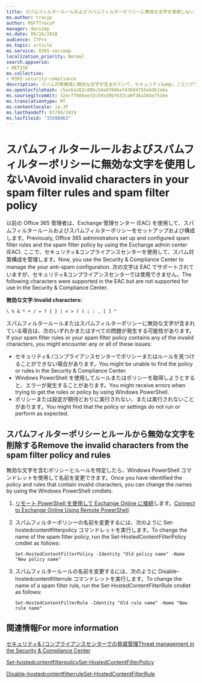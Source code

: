 ```yaml
---
title: スパムフィルタールールおよびスパムフィルターポリシーに無効な文字を使用しない
ms.author: tracyp
author: MSFTTracyP
manager: dansimp
ms.date: 09/24/2018
audience: ITPro
ms.topic: article
ms.service: O365-seccomp
localization_priority: Normal
search.appverid:
- MET150
ms.collection:
- M365-security-compliance
description: スパム対策構成に無効な文字が含まれていて、セキュリティ&amp; /コンプライアンスセンターを使用しようとしたときに問題が発生する管理者向けのヘルプを提供します。
ms.openlocfilehash: c5ac6a262c80bc54a970dbef43684755e6d61e6a
ms.sourcegitcommit: 32ecff689ae32c59a39b7633ca0f36a304e7516e
ms.translationtype: MT
ms.contentlocale: ja-JP
ms.lasthandoff: 07/09/2019
ms.locfileid: "35598963"
---
```

# <a name="avoid-invalid-characters-in-your-spam-filter-rules-and-spam-filter-policy"></a><span data-ttu-id="fe182-103">スパムフィルタールールおよびスパムフィルターポリシーに無効な文字を使用しない</span><span class="sxs-lookup"><span data-stu-id="fe182-103">Avoid invalid characters in your spam filter rules and spam filter policy</span></span> 

<span data-ttu-id="fe182-104">以前の Office 365 管理者は、Exchange 管理センター (EAC) を使用して、スパムフィルタールールおよびスパムフィルターポリシーをセットアップおよび構成します。</span><span class="sxs-lookup"><span data-stu-id="fe182-104">Previously, Office 365 administrators set up and configured spam filter rules and the spam filter policy by using the Exchange admin center (EAC).</span></span> <span data-ttu-id="fe182-105">ここで、セキュリティ&amp;コンプライアンスセンターを使用して、スパム対策構成を管理します。</span><span class="sxs-lookup"><span data-stu-id="fe182-105">Now, you use the Security &amp; Compliance Center to manage the your anti-spam configuration.</span></span> <span data-ttu-id="fe182-106">次の文字は EAC でサポートされていますが、セキュリティ&amp;コンプライアンスセンターでは使用できません。</span><span class="sxs-lookup"><span data-stu-id="fe182-106">The following characters were supported in the EAC but are not supported for use in the Security &amp; Compliance Center.</span></span>  

<span data-ttu-id="fe182-107">**無効な文字:**</span><span class="sxs-lookup"><span data-stu-id="fe182-107">**Invalid characters:**</span></span>
  
```\ % & * + / = ? { } | < > ( ) ; : , [ ] "```

<span data-ttu-id="fe182-108">スパムフィルタールールまたはスパムフィルターポリシーに無効な文字が含まれている場合は、次のいずれかまたはすべての問題が発生する可能性があります。</span><span class="sxs-lookup"><span data-stu-id="fe182-108">If your spam filter rules or your spam filter policy contains any of the invalid characters, you might encounter any or all of these issues:</span></span>
- <span data-ttu-id="fe182-109">セキュリティ&amp; /コンプライアンスセンターでポリシーまたはルールを見つけることができない場合があります。</span><span class="sxs-lookup"><span data-stu-id="fe182-109">You might be unable to find the policy or rules in the Security &amp; Compliance Center.</span></span>
- <span data-ttu-id="fe182-110">Windows PowerShell を使用してルールまたはポリシーを取得しようとすると、エラーが発生することがあります。</span><span class="sxs-lookup"><span data-stu-id="fe182-110">You might receive errors when trying to get the rules or policy by using Windows PowerShell.</span></span>
- <span data-ttu-id="fe182-111">ポリシーまたは設定が期待どおりに実行されない、または実行されないことがあります。</span><span class="sxs-lookup"><span data-stu-id="fe182-111">You might find that the policy or settings do not run or perform as expected.</span></span>

## <a name="remove-the-invalid-characters-from-the-spam-filter-policy-and-rules"></a><span data-ttu-id="fe182-112">スパムフィルターポリシーとルールから無効な文字を削除する</span><span class="sxs-lookup"><span data-stu-id="fe182-112">Remove the invalid characters from the spam filter policy and rules</span></span>

<span data-ttu-id="fe182-113">無効な文字を含むポリシーとルールを特定したら、Windows PowerShell コマンドレットを使用して名前を変更できます。</span><span class="sxs-lookup"><span data-stu-id="fe182-113">Once you have identified the policy and rules that contain invalid characters, you can change the names by using the Windows PowerShell cmdlets.</span></span> 

1. <span data-ttu-id="fe182-114">[リモート PowerShell を使用して Exchange Online に接続](https://docs.microsoft.com/powershell/exchange/exchange-online/connect-to-exchange-online-powershell/connect-to-exchange-online-powershell?view=exchange-ps)します。</span><span class="sxs-lookup"><span data-stu-id="fe182-114">[Connect to Exchange Online Using Remote PowerShell](https://docs.microsoft.com/powershell/exchange/exchange-online/connect-to-exchange-online-powershell/connect-to-exchange-online-powershell?view=exchange-ps).</span></span>
    
2. <span data-ttu-id="fe182-115">スパムフィルターポリシーの名前を変更するには、次のように Set-hostedcontentfilterpolicy コマンドレットを実行します。</span><span class="sxs-lookup"><span data-stu-id="fe182-115">To change the name of the spam filter policy, run the Set-HostedContentFilterPolicy cmdlet as follows:</span></span>
    
    ```
    Set-HostedContentFilterPolicy -Identity "Old policy name" -Name "New policy name"
    ```  

3. <span data-ttu-id="fe182-116">スパムフィルタールールの名前を変更するには、次のように Disable-hostedcontentfilterrule コマンドレットを実行します。</span><span class="sxs-lookup"><span data-stu-id="fe182-116">To change the name of a spam filter rule, run the Set-HostedContentFilterRule cmdlet as follows:</span></span>
    
    ```
    Set-HostedContentFilterRule -Identity "Old rule name" -Name "New rule name"
    ```  

  
 ## <a name="for-more-information"></a><span data-ttu-id="fe182-117">関連情報</span><span class="sxs-lookup"><span data-stu-id="fe182-117">For more information</span></span>

[<span data-ttu-id="fe182-118">セキュリティ&amp; /コンプライアンスセンターでの脅威管理</span><span class="sxs-lookup"><span data-stu-id="fe182-118">Threat management in the Security &amp; Compliance Center</span></span>](threat-management.md)
  
[<span data-ttu-id="fe182-119">Set-hostedcontentfilterpolicy</span><span class="sxs-lookup"><span data-stu-id="fe182-119">Set-HostedContentFilterPolicy</span></span>](https://docs.microsoft.com/powershell/module/exchange/antispam-antimalware/set-hostedcontentfilterpolicy?view=exchange-ps)

[<span data-ttu-id="fe182-120">Disable-hostedcontentfilterrule</span><span class="sxs-lookup"><span data-stu-id="fe182-120">Set-HostedContentFilterRule</span></span>](https://docs.microsoft.com/powershell/module/exchange/antispam-antimalware/set-hostedcontentfilterrule?view=exchange-ps)
